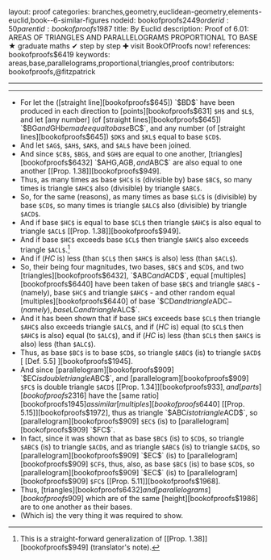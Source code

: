 layout: proof
categories: branches,geometry,euclidean-geometry,elements-euclid,book--6-similar-figures
nodeid: bookofproofs$2449
orderid: 50
parentid: bookofproofs$1987
title: By Euclid
description:  Proof of 6.01: AREAS OF TRIANGLES AND PARALLELOGRAMS PROPORTIONAL TO BASE &#9733; graduate maths &#10004; step by step &#10010; visit BookOfProofs now!
references: bookofproofs$6419
keywords: areas,base,parallelograms,proportional,triangles,proof
contributors: bookofproofs,@fitzpatrick

---


---



* For let the ([straight line][bookofproofs$645]) `$BD$` have been produced in each direction to [points][bookofproofs$631] `$H$` and `$L$`, and let [any number] (of [straight lines][bookofproofs$645]) `$BG$` and `$GH$` be made equal to base `$BC$`, and any number (of [straight lines][bookofproofs$645]) `$DK$` and `$KL$` equal to base `$CD$`.
* And let `$AG$`, `$AH$`, `$AK$`, and `$AL$` have been joined.
* And since `$CB$`, `$BG$`, and `$GH$` are equal to one another, [triangles][bookofproofs$6432] `$AHG$`, `$AGB$`, and `$ABC$` are also equal to one another [[Prop. 1.38]][bookofproofs$949].
* Thus, as many times as base `$HC$` is (divisible by) base `$BC$`, so many times is triangle `$AHC$` also (divisible) by triangle `$ABC$`.
* So, for the same (reasons), as many times as base `$LC$` is (divisible) by base `$CD$`, so many times is triangle `$ALC$` also (divisible) by triangle `$ACD$`.
* And if base `$HC$` is equal to base `$CL$` then triangle `$AHC$` is also equal to triangle `$ACL$` [[Prop. 1.38]][bookofproofs$949].
* And if base `$HC$` exceeds base `$CL$` then triangle `$AHC$` also exceeds triangle `$ACL$`.[^1] 
* And if ($HC$ is) less (than `$CL$` then `$AHC$` is also) less (than `$ACL$`).
* So, their being four magnitudes, two bases, `$BC$` and `$CD$`, and two [triangles][bookofproofs$6432], `$ABC$` and `$ACD$`, equal [multiples][bookofproofs$6440] have been taken of base `$BC$` and triangle `$ABC$` - (namely), base `$HC$` and triangle `$AHC$` - and other random equal [multiples][bookofproofs$6440] of base `$CD$` and triangle `$ADC$` - (namely), base `$LC$` and triangle `$ALC$`.
* And it has been shown that if base `$HC$` exceeds base `$CL$` then triangle `$AHC$` also exceeds triangle `$ALC$`, and if ($HC$ is) equal (to `$CL$` then `$AHC$` is also) equal (to `$ALC$`), and if ($HC$ is) less (than `$CL$` then `$AHC$` is also) less (than `$ALC$`).
* Thus, as base `$BC$` is to base `$CD$`, so triangle `$ABC$` (is) to triangle `$ACD$` [ [Def. 5.5] ][bookofproofs$1945].
* And since [parallelogram][bookofproofs$909] `$EC$` is double triangle `$ABC$`, and [parallelogram][bookofproofs$909] `$FC$` is double triangle `$ACD$` [[Prop. 1.34]][bookofproofs$933], and [parts][bookofproofs$2316] have the [same ratio][bookofproofs$1945] as similar [multiples][bookofproofs$6440] [[Prop. 5.15]][bookofproofs$1972], thus as triangle `$ABC$` is to triangle `$ACD$`, so [parallelogram][bookofproofs$909] `$EC$` (is) to [parallelogram][bookofproofs$909] `$FC$`.
* In fact, since it was shown that as base `$BC$` (is) to `$CD$`, so triangle `$ABC$` (is) to triangle `$ACD$`, and as triangle `$ABC$` (is) to triangle `$ACD$`, so [parallelogram][bookofproofs$909] `$EC$` (is) to [parallelogram][bookofproofs$909] `$CF$`, thus, also, as base `$BC$` (is) to base `$CD$`, so [parallelogram][bookofproofs$909] `$EC$` (is) to [parallelogram][bookofproofs$909] `$FC$` [[Prop. 5.11]][bookofproofs$1968].
* Thus, [triangles][bookofproofs$6432] and [parallelograms][bookofproofs$909] which are of the same [height][bookofproofs$1986] are to one another as their bases.
* (Which is) the very thing it was required to show.

[^1]: This is a straight-forward generalization of [[Prop. 1.38]][bookofproofs$949] (translator's note).
